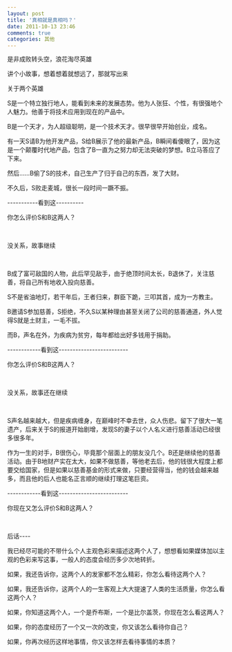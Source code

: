 ```yaml
---
layout: post
title: '真相就是真相吗？'
date: 2011-10-13 23:46
comments: true
categories: 其他
---
```

<span class="Apple-style-span" style="line-height: 18px;">是非成败转头空，浪花淘尽英雄</span>

讲个小故事，想着想着就想远了，那就写出来

关于两个英雄

S是一个特立独行地人，能看到未来的发展态势。他为人张狂、个性，有很强地个人魅力。他善于将技术应用到现在的产品中。

B是一个天才，为人超级聪明，是一个技术天才。很早很早开始创业，成名。

有一天S请B为他开发产品，S给B展示了他的最新产品，B瞬间看傻眼了，因为这是一个颠覆时代地产品，包含了B一直为之努力却无法突破的梦想。B立马答应了下来。

然后……B偷了S的技术，自己生产了归于自己的东西，发了大财。

不久后，S败走麦城，很长一段时间一蹶不振。

-----------看到这----------

你怎么评价S和B这两人？

&nbsp;

没关系，故事继续

&nbsp;

B成了富可敌国的人物，此后罕见敌手，由于绝顶时间太长，B退休了，关注慈善，将自己所有地收入投向慈善。

S不是省油地灯，若干年后，王者归来，群臣下跪，三叩其首，成为一方教主。

B邀请S参加慈善，S拒绝，不久S以某种理由甚至关闭了公司的慈善通道，外人觉得S就是土财主，一毛不拔。

而B，声名在外，为疾病为贫穷，每年都给出好多钱用于捐助。

------------看到这-------------------------

你怎么评价S和B这两人？

&nbsp;

没关系，故事还在继续

&nbsp;

S声名越来越大，但是疾病缠身，在巅峰时不幸去世，众人伤悲。留下了很大一笔遗产，后来关于S的报道开始剧增，发现S的妻子以个人名义进行慈善活动已经很多很多年。

作为一生的对手，B很伤心，毕竟那个层面上的朋友没几个。B还是继续他的慈善活动。由于B地财产实在太大，如果不做慈善，等他老去后，他的钱很大程度上都要交给国家，但是如果以慈善基金的形式来做，只要经营得当，他的钱会越来越多，而且他的后人也能名正言顺的继续打理这笔巨资。

------------看到这-------------------------

你现在又怎么评价S和B这两人？

&nbsp;

后话----

我已经尽可能的不带什么个人主观色彩来描述这两个人了，想想看如果媒体加以主观的色彩来写这事，一般人的态度会经历多少次地转折。

如果，我还告诉你，这两个人的发家都不怎么精彩，你怎么看待这两个人？

如果，我还告诉你，这两个人的一生客观上大大提速了人类的生活质量，你怎么看这两个人？

如果，你知道这两个人，一个是乔布斯，一个是比尔盖茨，你现在怎么看这两人？

如果，你的态度经历了一个又一次的改变，你又该怎么看待你自己？

如果，你再次经历这样地事情，你又该怎样去看待事情的本质？
